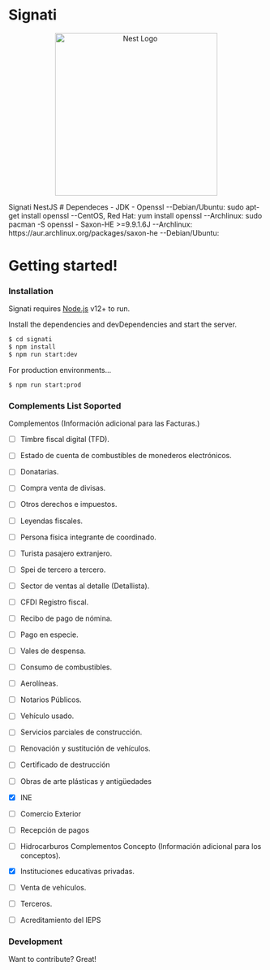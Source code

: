 # Signati
<p align="center">
  <a href="http://nestjs.com/" target="blank"><img src="https://avatars1.githubusercontent.com/u/52678977?s=400&u=040aa07fa564985892d0fd115a2764579845502d&v=4" width="320" alt="Nest Logo" /></a>
</p>
Signati NestJS
# Dependeces
  - JDK
  - Openssl
  --Debian/Ubuntu: sudo apt-get install openssl
  --CentOS, Red Hat: yum install openssl
  --Archlinux: sudo pacman -S openssl
  - Saxon-HE >=9.9.1.6J
  --Archlinux:  https://aur.archlinux.org/packages/saxon-he
  --Debian/Ubuntu:

# Getting started!

### Installation

Signati requires [Node.js](https://nodejs.org/) v12+ to run.

Install the dependencies and devDependencies and start the server.

```sh
$ cd signati
$ npm install
$ npm run start:dev
```

For production environments...

```sh
$ npm run start:prod
```

### Complements List Soported

Complementos (Información adicional para las Facturas.)
- [ ] Timbre fiscal digital (TFD).
- [ ] Estado de cuenta de combustibles de monederos electrónicos.
- [ ] Donatarias.
- [ ] Compra venta de divisas.
- [ ] Otros derechos e impuestos.
- [ ] Leyendas fiscales.
- [ ] Persona física integrante de coordinado.
- [ ] Turista pasajero extranjero.
- [ ] Spei de tercero a tercero.
- [ ] Sector de ventas al detalle (Detallista).
- [ ] CFDI Registro fiscal.
- [ ] Recibo de pago de nómina.
- [ ] Pago en especie.
- [ ] Vales de despensa.
- [ ] Consumo de combustibles.
- [ ] Aerolíneas.
- [ ] Notarios Públicos.
- [ ] Vehículo usado.
- [ ] Servicios parciales de construcción.
- [ ] Renovación y sustitución de vehículos.
- [ ] Certificado de destrucción
- [ ] Obras de arte plásticas y antigüedades
- [x] INE
- [ ] Comercio Exterior
- [ ] Recepción de pagos
- [ ] Hidrocarburos
Complementos Concepto (Información adicional para los conceptos).
- [x] Instituciones educativas privadas.
- [ ] Venta de vehículos.
- [ ] Terceros.
- [ ] Acreditamiento del IEPS


### Development

Want to contribute? Great!

